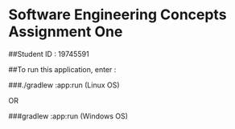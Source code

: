 # Software Engineering Concepts Assignment One


##Student ID : 19745591

##To run this application, enter :

###./gradlew :app:run (Linux OS)

OR

###gradlew :app:run (Windows OS)
